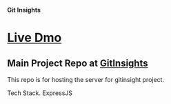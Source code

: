 **Git Insights**

# [Live Dmo](https://gitinsights.netlify.com/)
## Main Project Repo at [GitInsights](https://github.com/monisahmad/gitinsights)

This repo is for hosting the server for gitinsight project.

Tech Stack. ExpressJS

